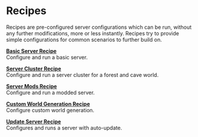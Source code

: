 # Recipes

Recipes are pre-configured server configurations which can be run, without any further modifications, more or less instantly.
Recipes try to provide simple configurations for common scenarios to further build on.

[**Basic Server Recipe**](basic/)  
Configure and run a basic server.

[**Server Cluster Recipe**](cluster/)  
Configure and run a server cluster for a forest and cave world.

[**Server Mods Recipe**](mods/)  
Configure and run a modded server.

[**Custom World Generation Recipe**](world/)  
Configure custom world generation.

[**Update Server Recipe**](update/)  
Configures and runs a server with auto-update.
